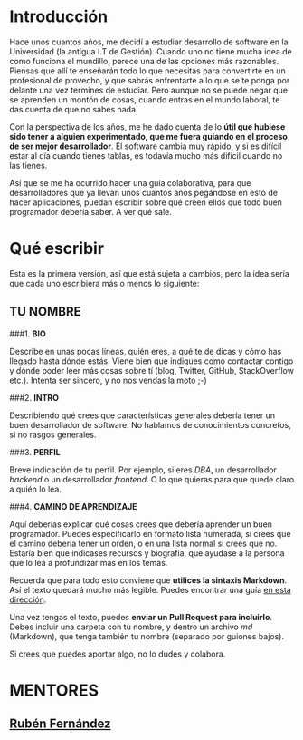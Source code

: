 # Introducción

Hace unos cuantos años, me decidí a estudiar desarrollo de software en la Universidad (la antigua I.T de Gestión). Cuando uno no tiene mucha idea de como funciona el mundillo, parece una de las opciones más razonables. Piensas que allí te enseñarán todo lo que necesitas para convertirte en un profesional de provecho, y que sabrás enfrentarte a lo que se te ponga por delante una vez termines de estudiar. Pero aunque no se puede negar que se aprenden un montón de cosas, cuando entras en el mundo laboral, te das cuenta de que no sabes nada.

Con la perspectiva de los años, me he dado cuenta de lo **útil que hubiese sido tener a alguien experimentado, que me fuera guiando en el proceso de ser mejor desarrollador**. El software cambia muy rápido, y si es difícil estar al día cuando tienes tablas, es todavía mucho más difícil cuando no las tienes. 

Así que se me ha ocurrido hacer una guía colaborativa, para que desarrolladores que ya llevan unos cuantos años pegándose en esto de hacer aplicaciones, puedan escribir sobre qué creen ellos que todo buen programador debería saber. A ver qué sale.


# Qué escribir

Esta es la primera versión, así que está sujeta a cambios, pero la idea sería que cada uno escribiera más o menos lo siguiente:

## **TU NOMBRE**

###1. **BIO**

Describe en unas pocas líneas, quién eres, a qué te de dicas y cómo has llegado hasta dónde estás. Viene bien que indiques como contactar contigo y dónde poder leer más cosas sobre tí (blog, Twitter, GitHub, StackOverflow etc.). Intenta ser sincero, y no nos vendas la moto ;-)

###2. **INTRO**

Describiendo qué crees que características generales debería tener un buen desarrollador de software. No hablamos de conocimientos concretos, si no rasgos generales.

###3. **PERFIL**

Breve indicación de tu perfil. Por ejemplo, si eres *DBA*, un desarrollador *backend* o un desarrollador *frontend*. O lo que quieras para que quede claro a quién lo lea.

###4. **CAMINO DE APRENDIZAJE**

Aquí deberías explicar qué cosas crees que debería aprender un buen programador. Puedes especificarlo en formato lista numerada, si crees que el camino debería tener un orden, o en una lista normal si crees que no. Estaría bien que indicases recursos y biografía, que ayudase a la persona que lo lea a profundizar más en los temas.

Recuerda que para todo esto conviene que **utilices la sintaxis Markdown**. Así el texto quedará mucho más legible. Puedes encontrar una guía [en esta dirección](https://github.com/adam-p/markdown-here/wiki/Markdown-Cheatsheet).

Una vez tengas el texto, puedes **enviar un Pull Request para incluirlo**. Debes incluir una carpeta con tu nombre, y dentro un archivo *md* (Markdown), que tenga también tu nombre (separado por guiones bajos).

Si crees que puedes aportar algo, no lo dudes y colabora.


# MENTORES

## [Rubén Fernández](/ruben_fernandez_a/ruben_fernandez_a.md)